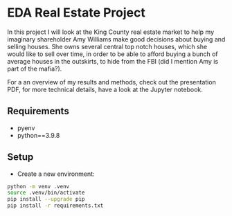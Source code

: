 # EDA Real Estate Project

In this project I will look at the King County real estate market to help my imaginary shareholder Amy Williams make good decisions about buying and selling houses. She owns several central top notch houses, which she would like to sell over time, in order to be able to afford buying a bunch of average houses in the outskirts, to hide from the FBI (did I mention Amy is part of the mafia?).

For a an overview of my results and methods, check out the presentation PDF, for more technical details, have a look at the Jupyter notebook.

## Requirements

- pyenv
- python==3.9.8

## Setup

- Create a new environment:
```bash
python -m venv .venv
source .venv/bin/activate 
pip install --upgrade pip
pip install -r requirements.txt
```
